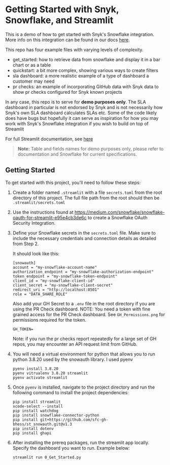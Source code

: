 # Getting Started with Snyk, Snowflake, and Streamlit

This is a demo of how to get started with Snyk's Snowflake integration. More info on this integration can be found in our docs [here](https://docs.snyk.io/manage-risk/reporting/reporting-and-bi-integrations-snowflake-data-share).

This repo has four example files with varying levels of complexity.
- get_started: how to retrieve data from snowflake and display it in a bar chart or as a table
- quickstart: a bit more complex, showing various ways to create filters
- sla dashboard: a more realistic example of a type of dashboard a customer may need
- pr checks: an example of incorporating GitHub data with Snyk data to show pr checks configured for Snyk known projects

In any case, this repo is to serve for **demo purposes only**. The SLA dashboard in particular is not endorsed by Snyk and is not necessarily how Snyk's own SLA dashboard calculates SLAs etc. Some of the code likely does have bugs but hopefully it can serve as inspiration for how you may work with Snyk's Snowflake integration if you wish to build on top of Streamlit

For full Streamlit documentation, see [here](https://docs.streamlit.io/)

> **Note:**  Table and fields names for demo purposes only, please refer to documentation and Snowflake for current specifications.

## Getting Started

To get started with this project, you'll need to follow these steps:

1. Create a folder named `.streamlit` with a file `secrets.toml` from the root directory of this project. The full file path from the root should then be `.streamlit/secrets.toml`
2. Use the instructions found at https://medium.com/snowflake/snowflake-oauth-for-streamlit-e95e4cb3de6c to create a Snowflake OAuth Security Integration.
3. Define your Snowflake secrets in the `secrets.toml` file. Make sure to include the necessary credentials and connection details as detailed from Step 2.

    It should look like this:
    ```    
    [snowauth]
    account = "my-snowflake-account-name"
    authorization_endpoint = "my-snowflake-authorization-endpoint"
    token_endpoint = "my-snowflake-token-endpoint"
    client_id = "my-snowflake-client-id"
    client_secret = "my-snowflake-client-secret"
    redirect_uri = "http://localhost:8501"
    role = "DATA_SHARE_ROLE"
    ```

    Also add your GH Secret to a `.env` file in the root directory if you are using the PR Check dashboard. NOTE: You need a token with fine grained access for the PR Check dashboard. See `GH_Permissions.png` for permissions required for the token.

    ```
    GH_TOKEN=
    ```
    Note: if you run the pr checks report repeatedly for a large set of GH repos, you may encounter an API request limit from GitHub.

4. You will need a virtual environment for python that allows you to run python 3.8.20 used by the snowauth library. I used pyenv
    ```shell
    pyenv install 3.8.20
    pyenv vitrualenv 3.8.20 streamlit 
    pyenv activate streamlit
    ```

5. Once `pyenv` is installed, navigate to the project directory and run the following command to install the project dependencies:

    ```shell
    pip install streamlit
    xcode-select --install
    pip install watchdog
    pip install snowflake-connector-python
    pip install git+https://github.com/sfc-gh-bhess/st_snowauth.git@v1.3
    pip install dotenv
    pip install ghapi
    ```
6. After installing the prereq packages, run the streamlit app locally. Specify the dashboard you want to run. Example below:

    ```shell
    streamlit run 0_Get_Started.py
    ```
